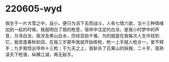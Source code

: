 # 220605-wyd
我生于一片大雪之中，自小，便只为活下去而战斗，人有七情六欲，当十三种情绪加到一起的时候，我就明白了我的枪意，宿命中注定的白龙，是我小时梦中的声音，为寻白龙，我涉及黑山白水，历经百劫千难，为的就是在我每次人生中找到它，我苦度春秋轮回，在我三岁那年我就开始练枪，枪一上手就人枪合一，爱不释手；九岁我悟出夺命十三枪；于九天之上，我斩杀了花果山的妖猴，二十岁，我熟读天下枪谱，纵横江湖，再无敌手。
